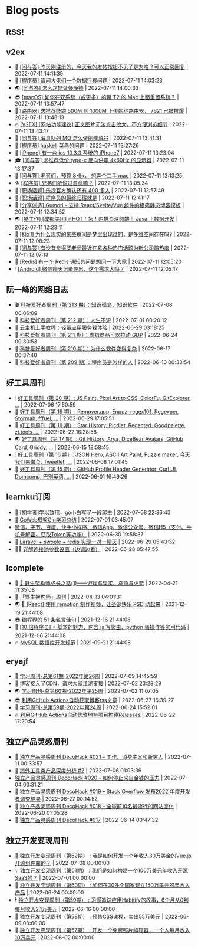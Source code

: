 # Blog posts
## RSS!



## v2ex

<!-- v2ex:START  -->
- 🫶 [[问与答] 昨天刚注册的，今天我的发帖按钮不见了是为啥？可以正常回复](https://www.v2ex.com/t/865532#reply0) | 2022-07-11 14:11:39 
- 🧰 [[程序员] 请问大佬们一个数据迁移问题](https://www.v2ex.com/t/865531#reply0) | 2022-07-11 14:03:23 
- 🌏 [[问与答] 怎么才能读懂康德](https://www.v2ex.com/t/865530#reply3) | 2022-07-11 14:00:33 
- 😎 [[macOS] 如何在双系统（或更多）的带 T2 的 Mac 上面重置系统？](https://www.v2ex.com/t/865529#reply2) | 2022-07-11 13:57:47 
- 💂 [[路由器] 求推荐能跑 500M 到 1000M 上传的纯路由器， 7621 已被拉爆](https://www.v2ex.com/t/865528#reply2) | 2022-07-11 13:48:13 
- 🔥 [[V2EX] [网站功能建议] 正文图片无法点击放大，不方便浏览细节](https://www.v2ex.com/t/865527#reply0) | 2022-07-11 13:43:17 
- 🦅 [[问与答] 消息队列 MQ 怎么做削峰填谷](https://www.v2ex.com/t/865526#reply3) | 2022-07-11 13:41:31 
- 🙉 [[程序员] haskell 菜鸟的问题](https://www.v2ex.com/t/865524#reply3) | 2022-07-11 13:27:26 
- 💫 [[iPhone] 有一台 ios 10.3.3 系统的 iPhone7](https://www.v2ex.com/t/865523#reply1) | 2022-07-11 13:23:04 
- 🎓 [[问与答] 求推荐低价 type-c 反向供电 4k60Hz 的显示器](https://www.v2ex.com/t/865521#reply3) | 2022-07-11 13:17:37 
- 🗽 [[问与答] 老哥们，预算 8-9k， 想弄个二手 mac](https://www.v2ex.com/t/865520#reply1) | 2022-07-11 13:13:25 
- ⚗️ [[程序员] 兄弟们听说过自愈嘛？](https://www.v2ex.com/t/865519#reply2) | 2022-07-11 13:05:34 
- 🦍 [[职场话题] 乐视官方确认还有 400 多人](https://www.v2ex.com/t/865518#reply1) | 2022-07-11 12:57:49 
- 🤩 [[职场话题] 程序员的最终归宿就是](https://www.v2ex.com/t/865517#reply1) | 2022-07-11 12:41:17 
- 🙉 [[分享创造] Gumori - 支持 React/Svelte/Vue 组件的极简静态博客模板](https://www.v2ex.com/t/865516#reply0) | 2022-07-11 12:34:52 
- 🌏 [[酷工作] [成都美团] 🔥HOT！急！内推资深前端｜ Java ｜数据开发](https://www.v2ex.com/t/865515#reply1) | 2022-07-11 12:23:11 
- 🐘 [[科幻] 为什么现实的某些瞬间是梦里出现过的，是多维空间存在吗?](https://www.v2ex.com/t/865514#reply3) | 2022-07-11 12:08:23 
- 🧰 [[问与答] 有没有觉得罗老师最近在拿各种热门话题为新公司蹭热度](https://www.v2ex.com/t/865513#reply7) | 2022-07-11 12:07:13 
- 💃 [[Redis] 有一个 Redis 通知的问题想问一下大家](https://www.v2ex.com/t/865511#reply10) | 2022-07-11 12:05:20 
- 🕯 [[Android] 微信聊天记录导出，这个需求大吗？](https://www.v2ex.com/t/865510#reply22) | 2022-07-11 12:05:17 <!-- v2ex:END -->

## 阮一峰的网络日志

<!-- ruanyf:START -->
- 🎬 [科技爱好者周刊（第 213 期）：知识孤岛，知识软件](http://www.ruanyifeng.com/blog/2022/07/weekly-issue-213.html) | 2022-07-08 00:06:09 
- 💄 [科技爱好者周刊（第 212 期）：人生不短](http://www.ruanyifeng.com/blog/2022/07/weekly-issue-212.html) | 2022-07-01 00:20:12 
- 🐎 [云主机上手教程：轻量应用服务器体验](http://www.ruanyifeng.com/blog/2022/06/cloud-server-getting-started-tutorial.html) | 2022-06-29 03:18:25 
- 🤔 [科技爱好者周刊（第 211 期）：虚拟商品可以拉动 GDP](http://www.ruanyifeng.com/blog/2022/06/weekly-issue-211.html) | 2022-06-24 00:30:53 
- 🧠 [科技爱好者周刊（第 210 期）：为什么软件变得复杂](http://www.ruanyifeng.com/blog/2022/06/weekly-issue-210.html) | 2022-06-17 00:37:40 
- 🎃 [科技爱好者周刊（第 209 期）：程序员是怎样的人](http://www.ruanyifeng.com/blog/2022/06/weekly-issue-209.html) | 2022-06-10 00:33:54 <!-- ruanyf:END -->

## 好工具周刊

<!-- bestxtools:START -->
- 🕯 [好工具周刊（第 20 期）: JS Paint, Pixel Art to CSS, ColorFu, GitExplorer, ...](https://discuss-cn.bestxtools.com/d/57/1) | 2022-07-06 17:50:59 
- 🦩 [好工具周刊（第 19 期）: Remover.app, Enpuz, regex101, Regexper, Stormah, fffuel, ...](https://discuss-cn.bestxtools.com/d/56/1) | 2022-06-29 17:05:51 
- 🦄 [好工具周刊（第 18 期）: Star History, Picdiet, Redacted, Goodpalette, zi.tools, ...](https://discuss-cn.bestxtools.com/d/47/1) | 2022-06-22 16:28:58 
- 🌏 [好工具周刊（第 17 期）: Git History, Arya, DiceBear Avatars, GitHub Card, Griddy, ...](https://discuss-cn.bestxtools.com/d/43/1) | 2022-06-15 18:58:45 
- 🕯 [好工具周刊（第 16 期）: JSON Hero, ASCII Art Paint, Puzzle maker, 今天我们来做菜, Tweetlet, ...](https://discuss-cn.bestxtools.com/d/42/1) | 2022-06-08 17:01:45 
- 📝 [好工具周刊（第 15 期）: GitHub Profile Header Generator, Curl UI, Domcomp, 巴别英语, ...](https://discuss-cn.bestxtools.com/d/40/1) | 2022-06-01 16:49:26 <!-- bestxtools:END -->


## learnku订阅

<!-- learnku:START -->
- 🦅 [[初学者]学以致用，go小白写了一段爬虫](https://learnku.com/go/t/69522) | 2022-07-08 22:36:43 
- 🦅 [GoWeb框架Gin学习总结](https://learnku.com/articles/69259) | 2022-07-01 03:45:07 
-  [微信、字节、百度、快手小程序、微信App、微信公众号、微信H5（支付、手机号解密、获取Token等功能）](https://learnku.com/articles/69235) | 2022-06-30 19:58:37 
- 🌈 [Laravel + swoole + redis 实现一对一聊天](https://learnku.com/articles/69154) | 2022-06-29 05:43:32 
- 🧑‍🏫 [详解连接池参数设置（边调边看）](https://learnku.com/articles/69111) | 2022-06-28 05:47:55 <!-- learnku:END -->



## lcomplete

<!-- lcomplete:START -->
- 🫶 [🐒 野生架构师成长之路&lpar;1&rpar;——游戏与现实、乌龟与火箭](http://codelc.com/post/growup/s01/) | 2022-04-21 11:35:08 
- 🧰 [「野生架构师」周刊](http://codelc.com/post/essay/%E9%87%8E%E7%94%9F%E6%9E%B6%E6%9E%84%E5%B8%88%E5%91%A8%E5%88%8A%E4%BB%8B%E7%BB%8D/) | 2022-04-13 04:01:31 
- 🌏 [🎄 [React] 使用 remotion 制作视频，让圣诞快乐 PSD 动起来](http://codelc.com/post/dev/js/remotion/) | 2021-12-19 21:44:08 
- 😎 [编程界的 51 条名言佳句](http://codelc.com/post/dev/thinking/quotes/) | 2021-12-16 21:44:08 
- 💂 [[10 倍程序员] ⭐ 脚本的魅力，内含 js 写爬虫、python 骚操作等实用代码](http://codelc.com/post/dev/10x/script/) | 2021-12-06 21:44:08 
- 🔥 [MySQL 数据库开发规范](http://codelc.com/post/dev/db/mysql_standard/) | 2021-09-21 21:44:08 <!-- lcomplete:END -->

## eryajf

<!-- eryajf:START -->
- 🫶 [学习周刊-总第61期-2022年第26周](https://wiki.eryajf.net/pages/703307/) | 2022-07-09 14:45:59 
- 🧰 [博客接入了CDN，请求大家江湖支援](https://wiki.eryajf.net/pages/5f559d/) | 2022-07-02 23:28:29 
- 🌏 [学习周刊-总第60期-2022年第25周](https://wiki.eryajf.net/pages/bff449/) | 2022-07-02 11:07:05 
- 😎 [利用GitHub Actions自动获取博客rss文章](https://wiki.eryajf.net/pages/1b1ba3/) | 2022-06-27 16:39:27 
- 💂 [学习周刊-总第59期-2022年第24周](https://wiki.eryajf.net/pages/b0bdd0/) | 2022-06-24 15:52:01 
- 🔥 [利用GitHub Actions自动优雅地为项目构建Releases](https://wiki.eryajf.net/pages/f3e878/) | 2022-06-22 17:20:54 <!-- eryajf:END -->



## 独立产品灵感周刊

<!-- DecoHack:START -->
- 🦣 [独立产品灵感周刊 DecoHack #021 – 工作、消费主义和新穷人](https://www.decohack.com/Post/753) | 2022-07-11 00:33:57 
- 🤡 [海外工具类产品深度分析 #2](https://www.decohack.com/Post/746) | 2022-07-06 01:03:36 
-  [独立产品灵感周刊 DecoHack #020 – 如何停止来自金钱的压力](https://www.decohack.com/Post/728) | 2022-07-04 03:31:21 
- 🐲 [独立产品灵感周刊 DecoHack #019 – Stack Overflow 发布2022 年度开发者调查结果](https://www.decohack.com/Post/699) | 2022-06-27 00:14:52 
- 🦅 [独立产品灵感周刊 DecoHack #018 – 全球前10名最流行的网站变化](https://www.decohack.com/Post/680) | 2022-06-20 01:05:28 
- 🧰 [独立产品灵感周刊 DecoHack #017](https://www.decohack.com/Post/663) | 2022-06-14 00:47:32 <!-- DecoHack:END -->

## 独立开发变现周刊

<!-- easyindie:START -->
- 💂 [独立开发变现周刊（第62期） : 我是如何开发一个年收入30万美金的Vue.js开源组件库的？](https://www.ezindie.com/weekly/issue-62) | 2022-07-08 00:00:00 
- 💡 [独立开发变现周刊（第61期） : 我们是如何构建一个100万美元年收入开源SaaS的？](https://www.ezindie.com/weekly/issue-61) | 2022-07-01 00:00:00 
- 🌋 [独立开发变现周刊（第60期） : 如何在30多个国家建立150万美元的年收入产品](https://www.ezindie.com/weekly/issue-60) | 2022-06-24 00:00:00 
- 🕴 [独立开发变现周刊（第59期） : 习惯追踪应用Habitify的故事，6个月从0到每月收入2.1万美元](https://www.ezindie.com/weekly/issue-59) | 2022-06-16 00:00:00 
- 🎊 [独立开发变现周刊（第58期） : 预售CSS课程，卖出55万美元](https://www.ezindie.com/weekly/issue-58) | 2022-06-09 00:00:00 
- 🤔 [独立开发变现周刊（第57期） : 开发一个免费照片编辑器，一个人每月收入10万美元](https://www.ezindie.com/weekly/issue-57) | 2022-06-02 00:00:00 <!-- easyindie:END -->



